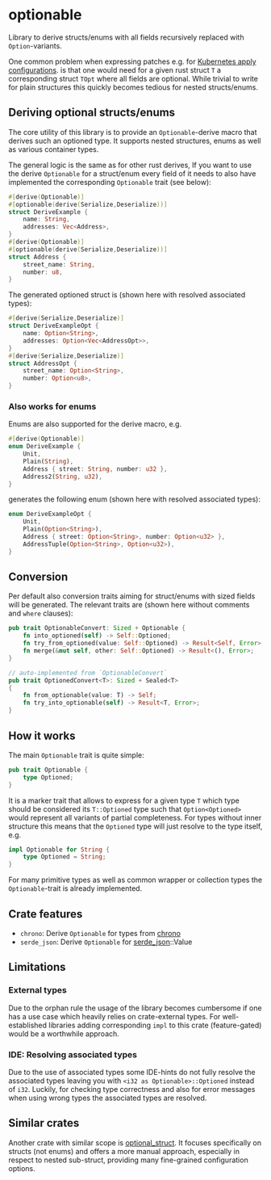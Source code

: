 # optionable

Library to derive structs/enums with all fields recursively replaced with `Option`-variants.

One common problem when expressing patches e.g. for [Kubernetes apply configurations](https://pkg.go.dev/k8s.io/client-go/applyconfigurations).
is that one would need for a given rust struct `T` a corresponding struct `TOpt` where all fields are optional.
While trivial to write for plain structures this quickly becomes tedious for nested structs/enums.

## Deriving optional structs/enums

The core utility of this library is to provide an `Optionable`-derive macro that derives such an optioned type.
It supports nested structures, enums as well as various container types.

The general logic is the same as for other rust derives, If you want to use the derive `Optionable` for a struct/enum
every field of it needs to also have implemented the corresponding `Optionable` trait (see below):
```rust
#[derive(Optionable)]
#[optionable(derive(Serialize,Deserialize))]
struct DeriveExample {
    name: String,
    addresses: Vec<Address>,
}
#[derive(Optionable)]
#[optionable(derive(Serialize,Deserialize))]
struct Address {
    street_name: String,
    number: u8,
}
```

The generated optioned struct is (shown here with resolved associated types):
```rust
#[derive(Serialize,Deserialize)]
struct DeriveExampleOpt {
    name: Option<String>,
    addresses: Option<Vec<AddressOpt>>,
}
#[derive(Serialize,Deserialize)]
struct AddressOpt {
    street_name: Option<String>,
    number: Option<u8>,
}
```

### Also works for enums
Enums are also supported for the derive macro, e.g.

```rust
#[derive(Optionable)]
enum DeriveExample {
    Unit,
    Plain(String),
    Address { street: String, number: u32 },
    Address2(String, u32),
}
```
generates the following enum (shown here with resolved associated types):
```rust
enum DeriveExampleOpt {
    Unit,
    Plain(Option<String>),
    Address { street: Option<String>, number: Option<u32> },
    AddressTuple(Option<String>, Option<u32>),
}
```

## Conversion
Per default also conversion traits aiming for struct/enums with sized fields will be generated.
The relevant traits are (shown here without comments and `where` clauses):
```rust
pub trait OptionableConvert: Sized + Optionable {
    fn into_optioned(self) -> Self::Optioned;
    fn try_from_optioned(value: Self::Optioned) -> Result<Self, Error>;
    fn merge(&mut self, other: Self::Optioned) -> Result<(), Error>;
}

// auto-implemented from `OptionableConvert`
pub trait OptionedConvert<T>: Sized + Sealed<T>
{
    fn from_optionable(value: T) -> Self;
    fn try_into_optionable(self) -> Result<T, Error>;
}
```

## How it works
The main `Optionable` trait is quite simple:
```rust
pub trait Optionable {
    type Optioned;
}
```
It is a marker trait that allows to express for a given type `T` which type should be considered its `T::Optioned` type
such that `Option<Optioned>` would represent all variants of partial completeness.
For types without inner structure this means that the `Optioned` type will just resolve to the type itself, e.g.
```rust
impl Optionable for String {
    type Optioned = String;
}
```
For many primitive types as well as common wrapper or collection types the `Optionable`-trait is already implemented.

## Crate features
- `chrono`: Derive `Optionable` for types from [chrono](https://docs.rs/chrono/latest/chrono/)
- `serde_json`: Derive `Optionable` for [serde_json](https://docs.rs/serde_json/latest/serde_json/)::Value

## Limitations

### External types
Due to the orphan rule the usage of the library becomes cumbersome if one has a use case which heavily relies on crate-external types.
For well-established libraries adding corresponding `impl` to this crate (feature-gated) would be a worthwhile approach.

### IDE: Resolving associated types
Due to the use of associated types some IDE-hints do not fully resolve the associated types leaving you with
`<i32 as Optionable>::Optioned` instead of `i32`. Luckily, for checking type correctness and also for error messages
when using wrong types the associated types are resolved.

## Similar crates
Another crate with similar scope is [optional_struct](https://crates.io/crates/optional_struct).
It focuses specifically on structs (not enums) and offers a more manual approach, especially in respect to nested sub-struct,
providing many fine-grained configuration options.